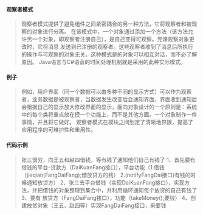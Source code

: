 #### 观察者模式
> 观察者模式提供了避免组件之间紧密耦合的另一种方法，它将观察者和被观察的对象进行分离。
> 在该模式中，一个对象通过添加一个方法（该方法允许另一个对象，即观察者注册自己），是自己变得可观察。党课观察对象更改时，它将消息
> 发送到已注册的观察者。这些观察者收到了消息后所执行的操作与可观察的对象无关。这种模式是的对象可以相互对话，而不必了解原因。
> Java语言与C#语音的时间处理机制就是采用的此种实际模式。

#### 例子
> 例如，用户界面（同一个数据可以由多种不同的显示方式）可以作为观察者，业务数据是被观察者，当数据发生改变后会通知界面，界面收到通知后
> 会根据自己的显示放大修改界面的显示，面向对象设计的一个原则是：系统中的每个类将重点放在摸一个功能上，而不是其他方面。一个对象制作一件事情，并且将它做好。
> 观察者模式在模块之间划定了清晰地界限，提高了应用程序的可维护性和重用性。


#### 代码示例
> 张三很穷，向王五和赵四借钱，等有钱了通知他们自己有钱了
> 1、首先要有借钱的平台-贷款方（DaiKuanFang接口），平台功能（1.借钱（jieqian(FangDaiFang);借放贷方的钱） 2.(notifyFangDai接口)有钱的时候通知放贷方）
> 2、张三去平台借钱（实现DaiKuanFang接口），实现方法，并把借钱的对象整理到集合中，并利用循环通知每个放贷的自己有钱了
> 3、要有 放贷方（FangDaiFang接口），功能（takeMoney();要钱）
> 4、创建放贷对象（王五、赵四等）实现FangDaiFang接口，来要钱

